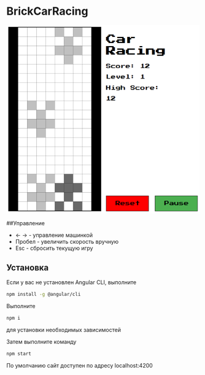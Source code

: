 # BrickCarRacing
![alt text](https://github.com/vika135/brick-car-racing/blob/media/images/Screenshot.png)

##Управление
 - ← →  - управление машинкой
 - Пробел - увеличить скорость вручную
 - Esc - сбросить текущую игру

 ## Установка
 Если у вас не установлен Angular CLI, выполните
 ```bash
npm install -g @angular/cli
```

Выполните 
 ```bash
npm i
```
для установки необходимых зависимостей

Затем выполните команду
 ```bash
npm start
```
По умолчанию сайт доступен по адресу localhost:4200




